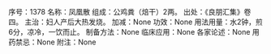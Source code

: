 序号：1378
名称：凤凰散
组成：公鸡粪（焙干）2两。
出处：《良朋汇集》卷四。
主治：妇人产后大热发烧。
加减：None
功效：None
用法用量：水2钟，煎6分，凉冷，一饮而止。
制备方法：None
临床应用：None
各家论述：None
用药禁忌：None
附注：None
